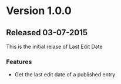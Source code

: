 # Version 1.0.0

## Released 03-07-2015

This is the initial relase of Last Edit Date

### Features

 - Get the last edit date of a published entry